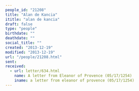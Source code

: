 ```yaml
---
people_id: "21208"
title: "Alan de Kancia"
ititle: "alan de kancia"
draft: false
type: "people"
birthdate: ""
deathdate: ""
social_title: ""
created: "2013-12-19"
modified: "2013-12-19"
url: "/people/21208.html"
sent:
received:
  - url: letter/634.html
    name: A letter from Eleanor of Provence (05/17/1254)
    iname: a letter from eleanor of provence (05/17/1254)
---
```

